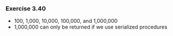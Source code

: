 ### Exercise 3.40
- 100, 1,000, 10,000, 100,000, and 1,000,000
- 1,000,000 can only be returned if we use serialized procedures
